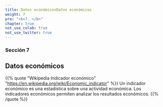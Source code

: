 ```yaml
---
title: Datos económicosDatos económicos
weight: 7
pre: "<b>7. </b>"
chapter: true
not_use_colab: true
not_use_twitter: true
---
```


### Sección 7

## Datos económicos

{{% quote "Wikipedia Indicador económico" "https://en.wikipedia.org/wiki/Economic_indicator" %}}
Un indicador económico es una estadística sobre una actividad económica. Los indicadores económicos permiten analizar los resultados económicos.
{{% /quote %}}
